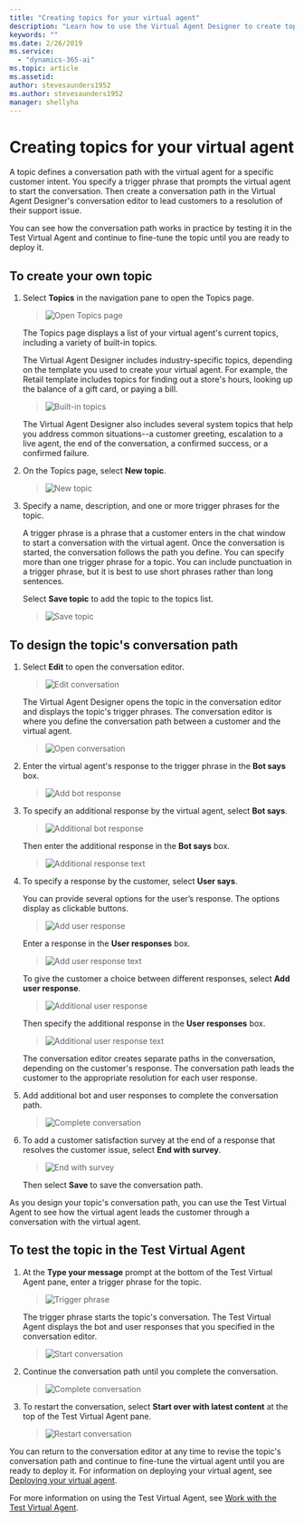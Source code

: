 ```yaml
---
title: "Creating topics for your virtual agent"
description: "Learn how to use the Virtual Agent Designer to create topics for your virtual agent."
keywords: ""
ms.date: 2/26/2019
ms.service:
  - "dynamics-365-ai"
ms.topic: article
ms.assetid: 
author: stevesaunders1952
ms.author: stevesaunders1952
manager: shellyha
---
```


# Creating topics for your virtual agent

A topic defines a conversation path with the virtual agent for a specific customer intent. You specify a trigger phrase that prompts the virtual agent to start the conversation. Then create a conversation path in the Virtual Agent Designer's conversation editor to lead customers to a resolution of their support issue.

You can see how the conversation path works in practice by testing it in the Test Virtual Agent and continue to fine-tune the topic until you are ready to deploy it.

## To create your own topic

1. Select **Topics** in the navigation pane to open the Topics page.

   > ![Open Topics page](media/open-topics.png)

    The Topics page displays a list of your virtual agent's current topics, including a variety of built-in topics.

    The Virtual Agent Designer includes industry-specific topics, depending on the template you used to create your virtual agent. For example, the Retail template includes topics for finding out a store's hours, looking up the balance of a gift card, or paying a bill.

   > ![Built-in topics](media/template-topics.png)

    The Virtual Agent Designer also includes several system topics that help you address common situations--a customer greeting, escalation to a live agent, the end of the conversation, a confirmed success, or a confirmed failure.

2. On the Topics page, select **New topic**.

   > ![New topic](media/create-new-topic.png)

3. Specify a name, description, and one or more trigger phrases for the topic.

    A trigger phrase is a phrase that a customer enters in the chat window to start a conversation with the virtual agent. Once the conversation is started, the conversation follows the path you define. You can specify more than one trigger phrase for a topic. You can include punctuation in a trigger phrase, but it is best to use short phrases rather than long sentences.

    Select **Save topic** to add the topic to the topics list.

   > ![Save topic](media/save-topic.png)

## To design the topic's conversation path

1. Select **Edit** to open the conversation editor.

   > ![Edit conversation](media/edit-conversation.png)

    The Virtual Agent Designer opens the topic in the conversation editor and displays the topic's trigger phrases. The conversation editor is where you define the conversation path between a customer and the virtual agent.

   > ![Open conversation](media/open-conversation.png)

2. Enter the virtual agent's response to the trigger phrase in the **Bot says** box.

   > ![Add bot response](media/bot-response.png)

3. To specify an additional response by the virtual agent, select **Bot says**.

   > ![Additional bot response](media/add-response.png)

    Then enter the additional response in the **Bot says** box.

   > ![Additional response text](media/response-text.png)

4. To specify a response by the customer, select **User says**.

    You can provide several options for the user’s response. The options display as clickable buttons.

   > ![Add user response](media/user-says.png)

    Enter a response in the **User responses** box.

   > ![Add user response text](media/user-response.png)

    To give the customer a choice between different responses, select **Add user response**.

   > ![Additional user response](media/second-response.png)

    Then specify the additional response in the **User responses** box.

   > ![Additional user response text](media/second-response-text.png)

    The conversation editor creates separate paths in the conversation, depending on the customer's response. The conversation path leads the customer to the appropriate resolution for each user response.

5. Add additional bot and user responses to complete the conversation path.

   > ![Complete conversation](media/complete-conversation.png)

6. To add a customer satisfaction survey at the end of a response that resolves the customer issue, select **End with survey**.

   > ![End with survey](media/end-with-survey.png)

   Then select **Save** to save the conversation path.

As you design your topic's conversation path, you can use the Test Virtual Agent to see how the virtual agent leads the customer through a conversation with the virtual agent.

## To test the topic in the Test Virtual Agent

1. At the **Type your message** prompt at the bottom of the Test Virtual Agent pane, enter a trigger phrase for the topic.

   > ![Trigger phrase](media/enter-trigger.png)

    The trigger phrase starts the topic's conversation. The Test Virtual Agent displays the bot and user responses that you specified in the conversation editor.

   > ![Start conversation](media/start-conversation.png)

2. Continue the conversation path until you complete the conversation.

   > ![Complete conversation](media/complete-test.png)

3. To restart the conversation, select **Start over with latest content** at the top of the Test Virtual Agent pane.

   > ![Restart conversation](media/restart-conversation.png)

You can return to the conversation editor at any time to revise the topic's conversation path and continue to fine-tune the virtual agent until you are ready to deploy it. For information on deploying your virtual agent, see [Deploying your virtual agent](getting-started-deploy.md).

For more information on using the Test Virtual Agent, see [Work with the Test Virtual Agent](how-to-test-bot.md).
